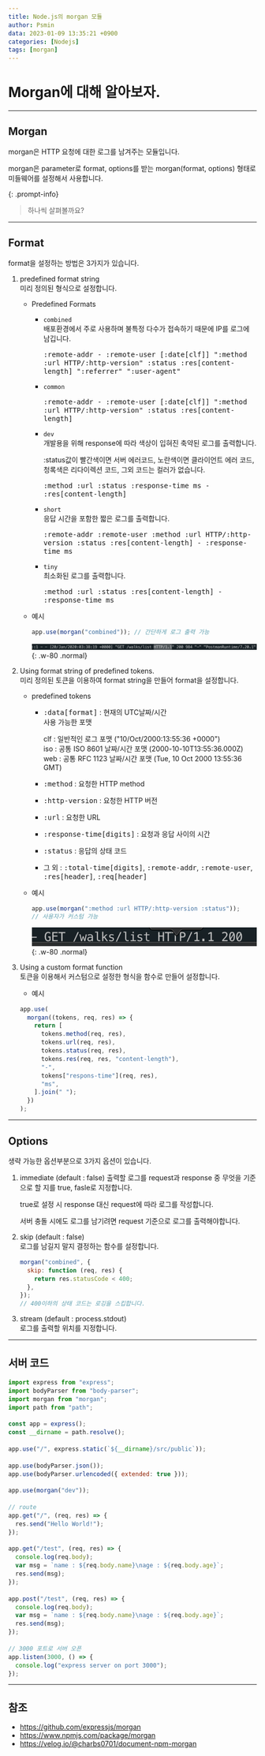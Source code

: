 ```yaml
---
title: Node.js의 morgan 모듈
author: Psmin
data: 2023-01-09 13:35:21 +0900
categories: [Nodejs]
tags: [morgan]
---
```


# Morgan에 대해 알아보자.

---

## Morgan

morgan은 HTTP 요청에 대한 로그를 남겨주는 모듈입니다.

morgan은 parameter로 format, options를 받는 morgan(format, options) 형태로 미들웨어를 설정해서 사용합니다.

{: .prompt-info}

> 하나씩 살펴볼까요?

---

## Format

format을 설정하는 방법은 3가지가 있습니다.

1. predefined format string  
   미리 정의된 형식으로 설정합니다.

   - Predefined Formats

     - `combined`  
       배포환경에서 주로 사용하며 불특정 다수가 접속하기 때문에 IP를 로그에 남깁니다.

       <kbd>:remote-addr - :remote-user [:date[clf]] ":method :url HTTP/:http-version" :status :res[content-length] ":referrer" ":user-agent"</kbd>

     - `common`

       <kbd>:remote-addr - :remote-user [:date[clf]] ":method :url HTTP/:http-version" :status :res[content-length]</kbd>

     - `dev`  
       개발용을 위해 response에 따라 색상이 입혀진 축약된 로그를 출력합니다.

       :status값이 빨간색이면 서버 에러코드, 노란색이면 클라이언트 에러 코드, 청록색은 리다이렉션 코드, 그외 코드는 컬러가 없습니다.

       <kbd>:method :url :status :response-time ms - :res[content-length]</kbd>

     - `short`  
       응답 시간을 포함한 짧은 로그를 출력합니다.

       <kbd>:remote-addr :remote-user :method :url HTTP/:http-version :status :res[content-length] - :response-time ms</kbd>

     - `tiny`  
       최소화된 로그를 출력합니다.

       <kbd>:method :url :status :res[content-length] - :response-time ms</kbd>

   - 예시

     ```js
     app.use(morgan("combined")); // 간단하게 로그 출력 가능
     ```

     ![morgan-01](/assets/img/morgan-01.png){: .w-80 .normal}

2. Using format string of predefined tokens.  
   미리 정의된 토큰을 이용하여 format string을 만들어 format을 설정합니다.

   - predefined tokens

     - <kbd>:data[format]</kbd> : 현재의 UTC날짜/시간  
       사용 가능한 포맷

       clf : 일반적인 로그 포맷 ("10/Oct/2000:13:55:36 +0000")  
       iso : 공통 ISO 8601 날짜/시간 포맷 (2000-10-10T13:55:36.000Z)  
       web : 공통 RFC 1123 날짜/시간 포맷 (Tue, 10 Oct 2000 13:55:36 GMT)

     - <kbd>:method</kbd> : 요청한 HTTP method
     - <kbd>:http-version</kbd> : 요청한 HTTP 버전
     - <kbd>:url</kbd> : 요청한 URL
     - <kbd>:response-time[digits]</kbd> : 요청과 응답 사이의 시간
     - <kbd>:status</kbd> : 응답의 상태 코드
     - 그 외 : <kbd>:total-time[digits]</kbd>, <kbd>:remote-addr</kbd>, <kbd>:remote-user</kbd>, <kbd>:res[header]</kbd>, <kbd>:req[header]</kbd>

   - 예시

     ```js
     app.use(morgan(":method :url HTTP/:http-version :status"));
     // 사용자가 커스텀 가능
     ```

     ![morgan-02](/assets/img/morgan-02.png){: .w-80 .normal}

3. Using a custom format function  
   토큰을 이용해서 커스텀으로 설정한 형식을 함수로 만들어 설정합니다.

   - 예시

   ```js
   app.use(
     morgan((tokens, req, res) => {
       return [
         tokens.method(req, res),
         tokens.url(req, res),
         tokens.status(req, res),
         tokens.res(req, res, "content-length"),
         "-",
         tokens["respons-time"](req, res),
         "ms",
       ].join(" ");
     })
   );
   ```

---

## Options

생략 가능한 옵션부분으로 3가지 옵션이 있습니다.

1. immediate (default : false)
   출력할 로그를 request과 response 중 무엇을 기준으로 할 지를 true, fasle로 지정합니다.

   true로 설정 시 response 대신 request에 따라 로그를 작성합니다.

   서버 충돌 시에도 로그를 남기려면 request 기준으로 로그를 출력해야합니다.

2. skip (default : false)  
   로그를 남길지 말지 결정하는 함수를 설정합니다.

   ```js
   morgan("combined", {
     skip: function (req, res) {
       return res.statusCode < 400;
     },
   });
   // 400이하의 상태 코드는 로깅을 스킵합니다.
   ```

3. stream (default : process.stdout)  
   로그를 출력할 위치를 지정합니다.

---

## 서버 코드

```js
import express from "express";
import bodyParser from "body-parser";
import morgan from "morgan";
import path from "path";

const app = express();
const __dirname = path.resolve();

app.use("/", express.static(`${__dirname}/src/public`));

app.use(bodyParser.json());
app.use(bodyParser.urlencoded({ extended: true }));

app.use(morgan("dev"));

// route
app.get("/", (req, res) => {
  res.send("Hello World!");
});

app.get("/test", (req, res) => {
  console.log(req.body);
  var msg = `name : ${req.body.name}\nage : ${req.body.age}`;
  res.send(msg);
});

app.post("/test", (req, res) => {
  console.log(req.body);
  var msg = `name : ${req.body.name}\nage : ${req.body.age}`;
  res.send(msg);
});

// 3000 포트로 서버 오픈
app.listen(3000, () => {
  console.log("express server on port 3000");
});
```

---

## 참조

- <https://github.com/expressjs/morgan>
- <https://www.npmjs.com/package/morgan>
- <https://velog.io/@charbs0701/document-npm-morgan>
